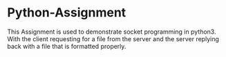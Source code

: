 # Python-Assignment
This Assignment is used to demonstrate socket programming in python3. With the client requesting for a file from the server and the server replying back with a file that is formatted properly.
